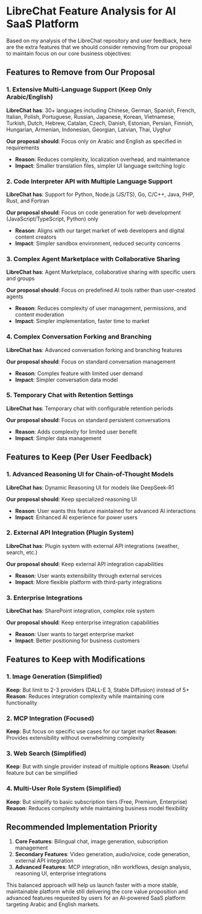 # LibreChat Feature Analysis for AI SaaS Platform

Based on my analysis of the LibreChat repository and user feedback, here are the extra features that we should consider removing from our proposal to maintain focus on our core business objectives:

## Features to Remove from Our Proposal

### 1. Extensive Multi-Language Support (Keep Only Arabic/English)
**LibreChat has**: 30+ languages including Chinese, German, Spanish, French, Italian, Polish, Portuguese, Russian, Japanese, Korean, Vietnamese, Turkish, Dutch, Hebrew, Catalan, Czech, Danish, Estonian, Persian, Finnish, Hungarian, Armenian, Indonesian, Georgian, Latvian, Thai, Uyghur

**Our proposal should**: Focus only on Arabic and English as specified in requirements
- **Reason**: Reduces complexity, localization overhead, and maintenance
- **Impact**: Smaller translation files, simpler UI language switching logic

### 2. Code Interpreter API with Multiple Language Support
**LibreChat has**: Support for Python, Node.js (JS/TS), Go, C/C++, Java, PHP, Rust, and Fortran

**Our proposal should**: Focus on code generation for web development (JavaScript/TypeScript, Python) only
- **Reason**: Aligns with our target market of web developers and digital content creators
- **Impact**: Simpler sandbox environment, reduced security concerns

### 3. Complex Agent Marketplace with Collaborative Sharing
**LibreChat has**: Agent Marketplace, collaborative sharing with specific users and groups

**Our proposal should**: Focus on predefined AI tools rather than user-created agents
- **Reason**: Reduces complexity of user management, permissions, and content moderation
- **Impact**: Simpler implementation, faster time to market

### 4. Complex Conversation Forking and Branching
**LibreChat has**: Advanced conversation forking and branching features

**Our proposal should**: Focus on standard conversation management
- **Reason**: Complex feature with limited user demand
- **Impact**: Simpler conversation data model

### 5. Temporary Chat with Retention Settings
**LibreChat has**: Temporary chat with configurable retention periods

**Our proposal should**: Focus on standard persistent conversations
- **Reason**: Adds complexity for limited user benefit
- **Impact**: Simpler data management

## Features to Keep (Per User Feedback)

### 1. Advanced Reasoning UI for Chain-of-Thought Models
**LibreChat has**: Dynamic Reasoning UI for models like DeepSeek-R1

**Our proposal should**: Keep specialized reasoning UI
- **Reason**: User wants this feature maintained for advanced AI interactions
- **Impact**: Enhanced AI experience for power users

### 2. External API Integration (Plugin System)
**LibreChat has**: Plugin system with external API integrations (weather, search, etc.)

**Our proposal should**: Keep external API integration capabilities
- **Reason**: User wants extensibility through external services
- **Impact**: More flexible platform with third-party integrations

### 3. Enterprise Integrations
**LibreChat has**: SharePoint integration, complex role system

**Our proposal should**: Keep enterprise integration capabilities
- **Reason**: User wants to target enterprise market
- **Impact**: Better positioning for business customers

## Features to Keep with Modifications

### 1. Image Generation (Simplified)
**Keep**: But limit to 2-3 providers (DALL-E 3, Stable Diffusion) instead of 5+
**Reason**: Reduces integration complexity while maintaining core functionality

### 2. MCP Integration (Focused)
**Keep**: But focus on specific use cases for our target market
**Reason**: Provides extensibility without overwhelming complexity

### 3. Web Search (Simplified)
**Keep**: But with single provider instead of multiple options
**Reason**: Useful feature but can be simplified

### 4. Multi-User Role System (Simplified)
**Keep**: But simplify to basic subscription tiers (Free, Premium, Enterprise)
**Reason**: Reduces complexity while maintaining business model flexibility

## Recommended Implementation Priority

1. **Core Features**: Bilingual chat, image generation, subscription management
2. **Secondary Features**: Video generation, audio/voice, code generation, external API integration
3. **Advanced Features**: MCP integration, n8n workflows, design analysis, reasoning UI, enterprise integrations

This balanced approach will help us launch faster with a more stable, maintainable platform while still delivering the core value proposition and advanced features requested by users for an AI-powered SaaS platform targeting Arabic and English markets.